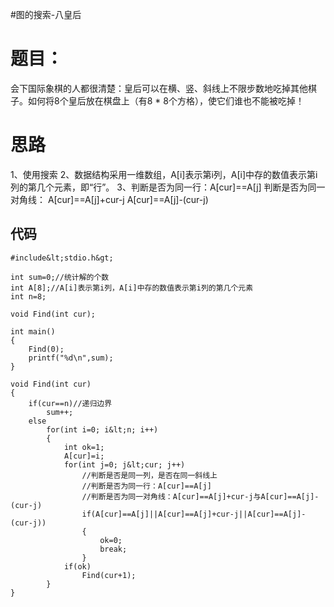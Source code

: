 #图的搜索-八皇后
# 题目：

会下国际象棋的人都很清楚：皇后可以在横、竖、斜线上不限步数地吃掉其他棋子。如何将8个皇后放在棋盘上（有8 * 8个方格），使它们谁也不能被吃掉！

# 思路

1、使用搜索 2、数据结构采用一维数组，A[i]表示第i列，A[i]中存的数值表示第i列的第几个元素，即“行”。 3、判断是否为同一行：A[cur]==A[j] 判断是否为同一对角线： A[cur]==A[j]+cur-j A[cur]==A[j]-(cur-j)

## 代码

```
#include&lt;stdio.h&gt;

int sum=0;//统计解的个数
int A[8];//A[i]表示第i列，A[i]中存的数值表示第i列的第几个元素
int n=8;

void Find(int cur);

int main()
{
    Find(0);
    printf("%d\n",sum);
}

void Find(int cur)
{
    if(cur==n)//递归边界
        sum++;
    else
        for(int i=0; i&lt;n; i++)
        {
            int ok=1;
            A[cur]=i;
            for(int j=0; j&lt;cur; j++)
                //判断是否是同一列，是否在同一斜线上
                //判断是否为同一行：A[cur]==A[j]
                //判断是否为同一对角线：A[cur]==A[j]+cur-j与A[cur]==A[j]-(cur-j)
                if(A[cur]==A[j]||A[cur]==A[j]+cur-j||A[cur]==A[j]-(cur-j))
                {
                    ok=0;
                    break;
                }
            if(ok)
                Find(cur+1);
        }
}


```
